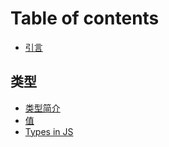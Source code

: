 # Table of contents

* [引言](README.md)

## 类型

* [类型简介](lei-xing/lei-xing-jian-jie.md)
* [值](lei-xing/zhi.md)
* [Types in JS](lei-xing/types-in-js.md)

